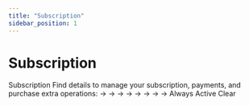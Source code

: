 ```yaml
---
title: "Subscription"
sidebar_position: 1
---
```


# Subscription

Subscription Find details to manage your subscription, payments, and purchase extra operations: →  →  →  →  →  →  →  →  Always Active Clear